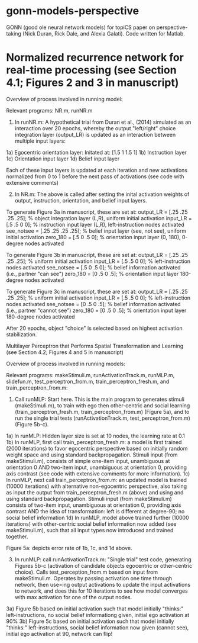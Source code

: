 gonn-models-perspective
=======================

GONN (good ole neural network models) for topiCS paper on perspective-taking (Nick Duran, Rick Dale, and Alexia Galati). Code written for Matlab.

Normalized recurrence network for real-time processing (see Section 4.1; Figures 2 and 3 in manuscript)
=============
Overview of process involved in running model:

Relevant programs:
NR.m, runNR.m

1) In runNR.m: A hypothetical trial from Duran et al., (2014) simulated as an interaction over 20 epochs, whereby the output "left/right" choice integration layer (output_LR) is updated as an interaction between multiple input layers:

1a) Egocentric orientation layer: Initated at: [1.5 1 1.5 1] 
1b) Instruction layer
1c) Orientation input layer
1d) Belief input layer

Each of these input layers is updated at each iteration and new activations normalized from 0 to 1 before the next pass of activations (see code with extensive comments)

2) In NR.m: The above is called after setting the inital activation weights of output, instruction, orientation, and belief input layers. 

To generate Figure 3a in manuscript, these are set at:
output_LR = [.25 .25 .25 .25]; % object integration layer (L,R), uniform initial activation
input_LR = [.5 .5 0 0]; % instruction input layer (L,R), left-instruction nodes activated
see_notsee = [.25 .25 .25 .25]; % belief input layer (see, not see), uniform initial activation
zero_180 = [.5 0 .5 0]; % orientation input layer (0, 180), 0-degree nodes activated

To generate Figure 3b in manuscript, these are set at:
output_LR = [.25 .25 .25 .25]; % uniform initial activation
input_LR = [.5 .5 0 0]; % left-instruction nodes activated
see_notsee = [.5 0 .5 0]; % belief information activated (i.e., partner "can see")
zero_180 = [0 .5 0 .5]; % orientation input layer 180-degree nodes activated

To generate Figure 3c in manuscript, these are set at:
output_LR = [.25 .25 .25 .25]; % uniform initial activation
input_LR = [.5 .5 0 0]; % left-instruction nodes activated
see_notsee = [0 .5 0 .5]; % belief information activated (i.e., partner "cannot see")
zero_180 = [0 .5 0 .5]; % orientation input layer 180-degree nodes activated  

After 20 epochs, object "choice" is selected based on highest activation stabilization.

Multilayer Perceptron that Performs Spatial Transformation and Learning (see Section 4.2; Figures 4 and 5 in manuscript)

Overview of process involved in running models:

Relevant programs:
makeStimuli.m, runActivationTrack.m, runMLP.m, slidefun.m, test_perceptron_from.m, train_perceptron_fresh.m, and train_perceptron_from.m:

1) Call runMLP: Start here. This is the main program to generates stimuli (makeStimuli.m), to train with ego then other-centric and social learning (train_perceptron_fresh.m, train_perceptron_from.m) (Figure 5a), and to run the single trial tests (runActivationTrack.m, test_perceptron_from.m) (Figure 5b-c).

1a) In runMLP: Hidden layer size is set at 10 nodes, the learning rate at 0.1
1b) In runMLP, first call train_perceptron_fresh.m: a model is first trained (2000 iterations) to favor egocentric perspective based on initially random weight space and using standard backpropagation. Stimuli input (from makeStimuli.m), consists of simple one-item input, unambiguous at orientation 0 AND two-item input, unambiguous at orientation 0, providing axis contrast (see code with extensive comments for more information). 
1c) In runMLP, next call train_perceptron_from.m: an updated model is trained (10000 iterations) with alternative non-egocentric perspective, also taking as input the output from train_perceptron_fresh.m (above) and using and using standard backpropagation. Stimuli input (from makeStimuli.m) consists of two-item input, unambiguous at orientation 0, providing axis contrast AND the idea of transformation: left is different at degree-90; no social belief information
1d) In runMLP, model above trained further (10000 iterations) with other-centric social belief information now added (see makeStimuli.m), such that all input types now introduced and trained together.

Figure 5a: depicts error rate of 1b, 1c, and 1d above. 

3) In runMLP: call runActivationTrack.m: "Single trial" test code, generating Figures 5b-c (activation of candidate objects egocentric or other-centric choice). Calls test_perception_from.m based on input from makeStimuli.m. Operates by passing activation one time through network, then use=ing output activations to update the input activations to network, and does this for 10 iterations to see how model converges with max activation for one of the output nodes.

3a) Figure 5b based on initial activation such that model initially "thinks:" left-instructions, no social belief informationg given, initial ego activation at 90% 
3b) Figure 5c based on initial activation such that model initially "thinks:" left-instructions, social belief information now given (cannot see), initial ego activation at 90, network can flip!

